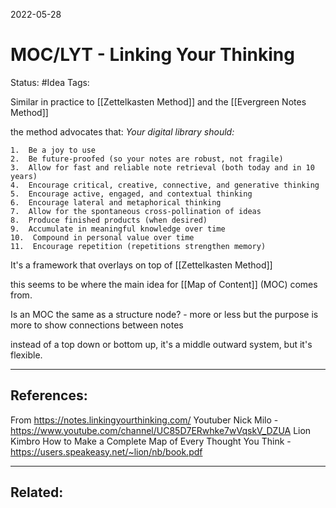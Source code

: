 2022-05-28
# MOC/LYT - Linking Your Thinking
Status: #Idea
Tags:

Similar in practice to [[Zettelkasten Method]] and the [[Evergreen Notes Method]] 

the method advocates that:
	_Your digital library should:_

	1.  Be a joy to use
	2.  Be future-proofed (so your notes are robust, not fragile)
	3.  Allow for fast and reliable note retrieval (both today and in 10 years)
	4.  Encourage critical, creative, connective, and generative thinking
	5.  Encourage active, engaged, and contextual thinking
	6.  Encourage lateral and metaphorical thinking
	7.  Allow for the spontaneous cross-pollination of ideas
	8.  Produce finished products (when desired)
	9.  Accumulate in meaningful knowledge over time
	10.  Compound in personal value over time
	11.  Encourage repetition (repetitions strengthen memory)

It's a framework that overlays on top of [[Zettelkasten Method]] 

this seems to be where the main idea for [[Map of Content]] (MOC) comes from.

Is an MOC the same as a structure node? - more or less but the purpose is more to show connections between notes

instead of a top down or bottom up, it's a middle outward system, but it's flexible. 


---
## References:
From https://notes.linkingyourthinking.com/
Youtuber Nick Milo - https://www.youtube.com/channel/UC85D7ERwhke7wVqskV_DZUA
Lion Kimbro  How to Make a Complete Map of Every Thought You Think - https://users.speakeasy.net/~lion/nb/book.pdf



---
## Related:
